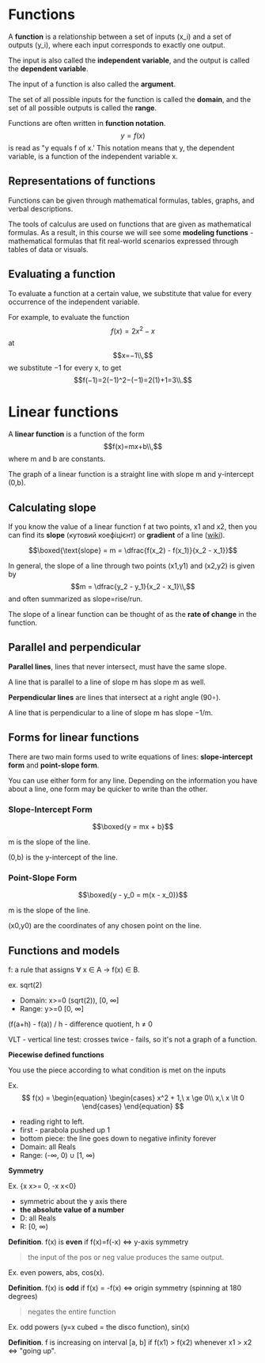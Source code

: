 # Functions

A **function** is a relationship between a set of inputs (x_i) and a set of outputs (y_i), where each input corresponds to exactly one output.

The input is also called the **independent variable**, and the output is called the **dependent variable**. 

The input of a function is also called the **argument**.

The set of all possible inputs for the function is called the **domain**, and the set of all possible outputs is called the **range**.

Functions are often written in **function notation**. $$y=f(x)$$ is read as "y equals f of x.' This notation means that y, the dependent variable, is a function of the independent variable x. 

## Representations of functions

Functions can be given through mathematical formulas, tables, graphs, and verbal descriptions. 

The tools of calculus are used on functions that are given as mathematical formulas. As a result, in this course we will see some **modeling functions** - mathematical formulas that fit real-world scenarios expressed through tables of data or visuals.

## Evaluating a function

To evaluate a function at a certain value, we substitute that value for every occurrence of the independent variable. 

For example, to evaluate the function $$f(x)=2x^2−x$$ at $$x=−1\\,$$ we substitute −1 for every x, to get $$f(−1)=2(−1)^2−(−1)=2(1)+1=3\\.$$

# Linear functions

A **linear function** is a function of the form $$f(x)=mx+b\\,$$ where m and b are constants. 

The graph of a linear function is a straight line with slope m and y-intercept (0,b). 

## Calculating slope

If you know the value of a linear function f at two points, x1 and x2, then you can find its **slope** (кутовий коефіцієнт) or **gradient** of a line ([wiki](https://en.wikipedia.org/wiki/Slope)).

$$\boxed{\text{slope} = m = \dfrac{f(x_2) - f(x_1)}{x_2 - x_1}}$$

In general, the slope of a line through two points (x1,y1) and (x2,y2) is given by  $$m = \dfrac{y_2 - y_1}{x_2 - x_1}\\,$$ and often summarized as slope=rise/run. 

The slope of a linear function can be thought of as the **rate of change** in the function. 

## Parallel and perpendicular

**Parallel lines**, lines that never intersect, must have the same slope.

A line that is parallel to a line of slope m has slope m as well. 

**Perpendicular lines** are lines that intersect at a right angle (90∘).

A line that is perpendicular to a line of slope m has slope −1/m.

## Forms for linear functions

There are two main forms used to write equations of lines: **slope-intercept form** and **point-slope form**. 

You can use either form for any line. Depending on the information you have about a line, one form may be quicker to write than the other.

### Slope-Intercept Form

$$\boxed{y = mx + b}$$

m is the slope of the line.

(0,b) is the y-intercept of the line.

### Point-Slope Form

$$\boxed{y - y_0 = m(x - x_0)}$$

m is the slope of the line.

(x0,y0) are the coordinates of any chosen point on the line.

## Functions and models

f: a rule that assigns ∀ x ∈ A → f(x) ∈ B.

ex. sqrt(2)

- Domain: x>=0 (sqrt(2)), [0, ∞]
- Range: y>=0 [0, ∞]

(f(a+h) - f(a)) / h - difference quotient, h ≠ 0

VLT - vertical line test: crosses twice - fails, so it's not a graph of a function.

**Piecewise defined functions**

You use the piece according to what condition is met on the inputs

Ex.
$$
f(x) = \begin{equation}
\begin{cases}
x^2 + 1,\ x \ge 0\\
x,\ x \lt 0
\end{cases}
\end{equation}
$$

- reading right to left.
- first - parabola pushed up 1
- bottom piece: the line goes down to negative infinity forever
- Domain: all Reals
- Range: (-∞, 0) ∪ [1, ∞)

**Symmetry**

Ex. {x x>= 0, -x x<0}

- symmetric about the y axis there
- **the absolute value of a number**
- D: all Reals
- R: [0, ∞)

**Definition**. f(x) is **even** if f(x)=f(-x) <=> y-axis symmetry

> the input of the pos or neg value produces the same output.

Ex. even powers, abs, cos(x).

**Definition**. f(x) is **odd** if f(x) = -f(x) <=> origin symmetry (spinning at 180 degrees)

> negates the entire function

Ex. odd powers (y=x cubed = the  disco function), sin(x)

**Definition**. f is increasing on interval [a, b] if f(x1) > f(x2) whenever x1 > x2 <=> "going up".

